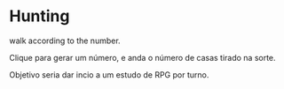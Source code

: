 Hunting
=======

walk according to the number.


Clique para gerar um número, e anda o número de casas tirado na sorte.

Objetivo seria dar incio a um estudo de RPG por turno.
